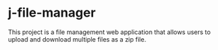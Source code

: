 # j-file-manager
This project is a file management web application that allows users to upload and download multiple files as a zip file.
